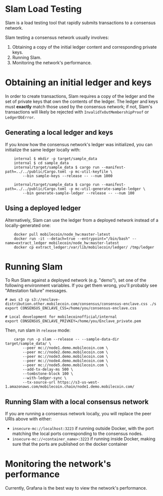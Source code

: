 # Slam Load Testing

Slam is a load testing tool that rapidly submits transactions to a consensus network.

Slam testing a consensus network usually involves:

1. Obtaining a copy of the initial ledger content and corresponding private keys.
1. Running Slam.
1. Monitoring the network's performance.

# Obtaining an initial ledger and keys

In order to create transactions, Slam requires a copy of the ledger and the set of private keys that own the contents of the ledger. The ledger and keys must **exactly** match those used by the consensus network; if not, Slam's transactions will likely be rejected with `InvalidTxOutMembershipProof` or `LedgerDbError`.

## Generating a local ledger and keys
If you know how the consensus network's ledger was initialized, you can initialize the same ledger locally with:

```
    internal $ mkdir -p target/sample_data
    internal $ cd sample_data
    internal/target/sample_data $ cargo run --manifest-path=../../public/Cargo.toml -p mc-util-keyfile \
        --bin sample-keys --release -- --num 1000

    internal/target/sample_data $ cargo run --manifest-path=../../public/Cargo.toml -p mc-util-generate-sample-ledger \
        --bin generate-sample-ledger --release -- --num 100
```


## Using a deployed ledger
Alternatively, Slam can use the ledger from a deployed network instead of a locally-generated one:

```
    docker pull mobilecoin/node_hw:master-latest
    docker run -it --detach=true --entrypoint="/bin/bash" --name=extract_ledger mobilecoin/node_hw:master-latest
    docker cp extract_ledger:/var/lib/mobilecoin/ledger/ /tmp/ledger
```

# Running Slam

To Run Slam against a deployed network (e.g. "demo"), set one of the following environment variables. If you get them wrong, you'll probably see "Attestation failure" messages.

```
# aws s3 cp s3://enclave-distribution.other.mobilecoin.com/consensus/consensus-enclave.css ./s
export CONSENSUS_ENCLAVE_CSS=/home/you/consensus-enclave.css

# Local development for mobilecoinofficial/internal
export CONSENSUS_ENCLAVE_PRIVKEY=/home/you/Enclave_private.pem
```

Then, run slam in `release` mode:

```
    cargo run -p slam --release -- --sample-data-dir target/sample_data/ \
        --peer mc://node1.demo.mobilecoin.com \
        --peer mc://node2.demo.mobilecoin.com \
        --peer mc://node3.demo.mobilecoin.com \
        --peer mc://node4.demo.mobilecoin.com \
        --peer mc://node5.demo.mobilecoin.com \
        --add-tx-delay-ms 500 \
        --tombstone-block 100 \
        --with-ledger-sync \
        --tx-source-url https://s3-us-west-1.amazonaws.com/mobilecoin.chain/node1.demo.mobilecoin.com/
```

## Running Slam with a local consensus network

If you are running a consensus network locally, you will replace the peer URIs above with either:

* `insecure-mc://localhost:3223` if running outside Docker, with the port matching the local ports corresponding to the consensus nodes.
* `insecure-mc://<container_name>:3223` if running inside Docker, making sure that the ports are published on the docker container

# Monitoring the network's performance

Currently, Grafana is the best way to view the network's performance.
